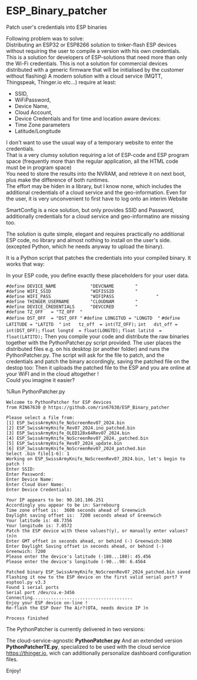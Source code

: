 # ESP_Binary_patcher
Patch user's credentials into ESP binaries

Following problem was to solve:  
Distributing an ESP32 or ESP8266 solution to tinker-flash ESP devices without requiring the user to compile a version with his own credentials.  
This is a solution for developers of ESP-solutions that need more than only the Wi-Fi credentials.
This is not a solution for commercial devices distributed with a generic firmware that will be initialised by the customer without flashing)
A modern solution with a cloud service (MQTT, Thingspeak, Thinger.io etc...) require at least: 
* SSID, 
* WiFiPassword, 
* Device Name, 
* Cloud Account, 
* Device Credentials
and for time and location aware devices:
* Time Zone parameters
* Latitude/Longitude

I don't want to use the usual way of a temporary website to enter the credentials.  
That is a very clumsy solution requiring a lot of ESP-code and ESP program space (frequently more than the regular application, all the HTML code must be in program space)  
You need to store the results into the NVRAM, and retrieve it on next boot, plus make the difference of both runtimes.  
The effort may be hiden in a library, but I know none, which includes the additional credentials of a cloud service and the geo-information.
Even for the user, it is very unconvenient to first have to log onto an interim Website

SmartConfig is a nice solution, but only provides SSID and Password, additionally credentials for a cloud service and geo-informatino are missing too. 

The solution is quite simple, elegant and requires practically no additional ESP code, no library and almost nothing to install on the user's side.
(excepted Python, which he needs anyway to upload the binary).

It is a Python script that patches the credentials into your compiled binary.
It works that way:

In your ESP code, you define exactly these placeholders for your user data.

  `#define DEVICE_NAME             "DEVCNAME        "`   
  `#define WIFI_SSID               "WIFISSID        "`   
  `#define WIFI_PASS               "WIFIPASS                "`   
  `#define THINGER_USERNAME        "CLOUDNAM        "`    
  `#define DEVICE_CREDENTIALS      "DEVCCRED        "`   
  `#define TZ_OFF   = "TZ_OFF  "`       
  `#define DST_OFF  = "DST_OFF "`
  `#define LONGITUD = "LONGTD  "`
  `#define LATITUDE = "LATITD  "`
  `int   tz_off  = int(TZ_OFF);`
  `int   dst_off = int(DST_OFF);`
  `float longtd  = float(LONGTD);`
  `float latitd  = float(LATITD);`
Then you compile your code and distribute the raw binaries together with the PythonPatcher.py script provided.
The user places the distributed files e.g. on his desktop (or another folder) and runs the PythonPatcher.py.
The script will ask for the file to patch, and the credentials and patch the binary accordingly, saving the patched file on the destop too:
Then it uploads the patched file to the ESP and you are online at your WiFI and in the cloud altogether !  
Could you imagine it easier?  

%Run PythonPatcher.py

    Welcome to PythonPatcher for ESP devices 
    from RIN67630 @ https://github.com/rin67630/ESP_Binary_patcher

    Please select a file from: 
    [1] ESP_SwissArmyKnife_NoScreenRev07_2024.bin
    [2] ESP_SwissArmyKnife_Rev07_2024.ino_patched.bin
    [3] ESP_SwissArmyKnife_OLED128x64Rev07_2024.bin
    [4] ESP_SwissArmyKnife_NoScreenRev07_2024._patched.bin
    [5] ESP_SwissArmyKnife_Rev07_2024_update.bin
    [6] ESP_SwissArmyKnife_NoScreenRev07_2024_patched.bin
    Select .bin file[1-6]: 1
    Working on ESP_SwissArmyKnife_NoScreenRev07_2024.bin, let's begin to patch !
    Enter SSID:
    Enter Password:
    Enter Device Name:
    Enter Cloud User Name:
    Enter Device Credentials:

    Your IP appears to be: 90.101.106.251
    Accordingly you appear to be in: Sarrebourg
    Time zone offset is:  3600 seconds ahead of Greenwich
    Daylight saving offset is:  7200 seconds ahead of Greenwich
    Your latitude is: 48.7356
    Your longitude is: 7.0572
    Patch the ESP device with these values?(y), or manually enter values?(n)n
    Enter GMT offset in seconds ahead, or behind (-) Greenwich:3600
    Enter Daylight Saving offset in seconds ahead, or behind (-) Greenwich: 7200
    Please enter the device's latitude (-180...180): 45.456
    Please enter the device's longitude (-90...90: 6.4564

    Patched binary ESP_SwissArmyKnife_NoScreenRev07_2024_patched.bin saved
    Flashing it now to the ESP device on the first valid serial port? Y
    esptool.py v3.3
    Found 1 serial ports
    Serial port /dev/cu.e-3456
    Connecting......................................
    Enjoy your ESP device on-line ! 
    Re-flash the ESP Over The Air?(OTA, needs device IP )n

    Process finished 

The PythonPatcher is currently delivered in two versions:

The cloud-service-agnostic __PythonPatcher.py__
And an extended version __PythonPatcherTE.py__, specialized to be used with the cloud service   
https://thinger.io, wich can additionally personalize dashboard configuration files. 

Enjoy!
